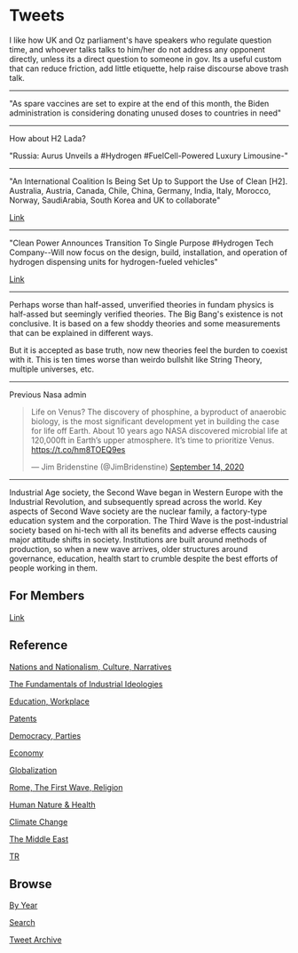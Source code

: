 # Tweets

I like how UK and Oz parliament's have speakers who regulate question
time, and whoever talks talks to him/her do not address any opponent
directly, unless its a direct question to someone in gov. Its a useful
custom that can reduce friction, add little etiquette, help raise
discourse above trash talk.

---

"As spare vaccines are set to expire at the end of this month, the
Biden administration is considering donating unused doses to countries
in need"

---

How about H2 Lada?

"Russia: Aurus Unveils a \#Hydrogen \#FuelCell-Powered Luxury
Limousine-"

---

"An International Coalition Is Being Set Up to Support the Use of
Clean [H2]. Australia, Austria, Canada, Chile, China, Germany, India,
Italy, Morocco, Norway, SaudiArabia, South Korea and UK to
collaborate"

[Link](https://bit.ly/34DYhID )

---

"Clean Power Announces Transition To Single Purpose #Hydrogen Tech
Company--Will now focus on the design, build, installation, and
operation of hydrogen dispensing units for hydrogen-fueled vehicles"

[Link](https://bit.ly/3fKOEOF)

---

Perhaps worse than half-assed, unverified theories in fundam physics
is half-assed but seemingly verified theories. The Big Bang's
existence is not conclusive. It is based on a few shoddy theories and
some measurements that can be explained in different ways.

But it is accepted as base truth, now new theories feel the burden to
coexist with it. This is ten times worse than weirdo bullshit like
String Theory, multiple universes, etc. 

---

Previous Nasa admin

<blockquote class="twitter-tweet"><p lang="en" dir="ltr">Life on Venus? The discovery of phosphine, a byproduct of anaerobic biology, is the most significant development yet in building the case for life off Earth. About 10 years ago NASA discovered microbial life at 120,000ft in Earth’s upper atmosphere. It’s time to prioritize Venus. <a href="https://t.co/hm8TOEQ9es">https://t.co/hm8TOEQ9es</a></p>&mdash; Jim Bridenstine (@JimBridenstine) <a href="https://twitter.com/JimBridenstine/status/1305598182571810822?ref_src=twsrc%5Etfw">September 14, 2020</a></blockquote> <script async src="https://platform.twitter.com/widgets.js" charset="utf-8"></script>

---

Industrial Age society, the Second Wave began in Western Europe with
the Industrial Revolution, and subsequently spread across the
world. Key aspects of Second Wave society are the nuclear family, a
factory-type education system and the corporation. The Third Wave is
the post-industrial society based on hi-tech with all its benefits and
adverse effects causing major attitude shifts in society. Institutions
are built around methods of production, so when a new wave arrives,
older structures around governance, education, health start to crumble
despite the best efforts of people working in them.

## For Members

[Link](https://thirdwave-members.herokuapp.com)

## Reference

[Nations and Nationalism, Culture, Narratives](/2013/02/nations-and-nationalism.md)

[The Fundamentals of Industrial Ideologies](/2011/04/fundamentals-of-industrial-ideologies.md)

[Education, Workplace](2017/09/education-workplace.md)

[Patents](/2018/09/patents.md)

[Democracy, Parties](/2016/11/democracy.md)

[Economy](/2018/05/economy.md)

[Globalization](/2018/09/globalization.md)

[Rome, The First Wave, Religion](/2017/12/rome.md)

[Human Nature & Health](/2020/07/human-nature.md)

[Climate Change](/2018/12/climate.md)

[The Middle East](/2019/07/middleeast.md)

[TR](../tr)

## Browse

[By Year](years.md)

[Search](search.html)

[Tweet Archive](/tweets/README.md)


